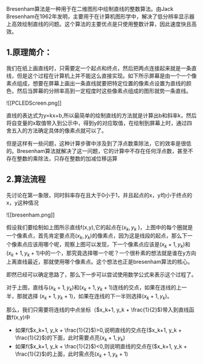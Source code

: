 
Bresenham算法是一种用于在二维图形中绘制直线的整数算法。由Jack Bresenham在1962年发明，主要用于在计算机图形学中，解决了低分辨率显示器上高效绘制直线的问题。这个算法的主要优点是只使用整数计算，因此速度快且高效。


## 1.原理简介：

我们在纸上画直线时，只需要定一个起点和终点，然后把两点连接起来就是一条直线，但是这个过程在计算机上并不能这么直接实现。如下所示屏幕是由一个一个像素点组成，想要在屏幕上画出一条直线就要把特定位置的像素点设置为直线的颜色，然后当屏幕的分辨率高到一定程度时这些像素点组成的图形就势一条直线。


![[PCLEDScreen.png]]

直线的表达式为y=kx+b,所以最简单的绘制直线的方法就是计算出b和斜率k，然后将自变量的x取值带入到公示中，得到y的对应取值，在绘制到屏幕上时，通过四舍五入的方法确定具体的像素点就可以了。

但是这样有一些问题，这种计算步骤中涉及到了浮点数乘除法，它的效率是很低的。Bresenham算法就解决了这一问题，它的计算中不存在任何浮点数，甚至不存在整数的乘除法，只存在整数的加减位移运算


## 2.算法流程

先讨论在第一象限，同时斜率存在且大于0小于1，并且起点的x，y均小于终点的x，y这种情况

![[bresenham.png]]

假设我们要绘制如上图所示直线f(x,y),它的起点在($x_k, y_k$ )，上图中的每个圈就是一个像素点，首先肯定要点亮($x_k,y_k$)的像素点，因为这是线段的起点，那么下一个像素点应该用哪个呢，观察上图可以发现，下一个像素点应该是($x_k+1,y_k$)和($x_k+1,y_k+1$)中的一个，那究竟选择哪一个呢？一个很朴素的想法就是谁在y方向上离直线最近，那就使用哪个像素点。这个想法也正是bresenham算法的核心。

即然已经可以确定思路了，那么下一步可以尝试使用数学公式来表示这个过程了。

对于上图，直线与($x_k+1,y_k$)和($x_k+1,y_k+1$)连线的交点，如果在连线的上一半，那就选择
($x_k+1,y_k+1$)，如果在连线的下一半则选择($x_k+1,y_k$)。

那么，我们只需要将连线的中点坐标（$x_k+1, y_k + \frac{1}{2}$)带入到直线函数f(x,y)中

- 如果f($x_k+1, y_k + \frac{1}{2}$)>0,说明直线的交点在($x_k+1, y_k + \frac{1}{2}$)的下面，此时需要点亮($x_k+1,y_k$)
- 如果f($x_k+1, y_k + \frac{1}{2}$)<0,则说明直线的交点在($x_k+1, y_k + \frac{1}{2}$)的上面，此时需点亮($x_k+1,y_k+1$)